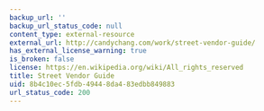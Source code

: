 ```yaml
---
backup_url: ''
backup_url_status_code: null
content_type: external-resource
external_url: http://candychang.com/work/street-vendor-guide/
has_external_license_warning: true
is_broken: false
license: https://en.wikipedia.org/wiki/All_rights_reserved
title: Street Vendor Guide
uid: 8b4c10ec-5fdb-4944-8da4-83edbb849883
url_status_code: 200
---
```


